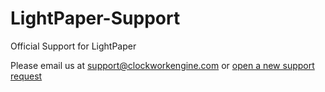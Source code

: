 LightPaper-Support
==================

Official Support for LightPaper

Please email us at support@clockworkengine.com or [open a new support request](https://github.com/ClockworkEngine/LightPaper-Support/issues)
